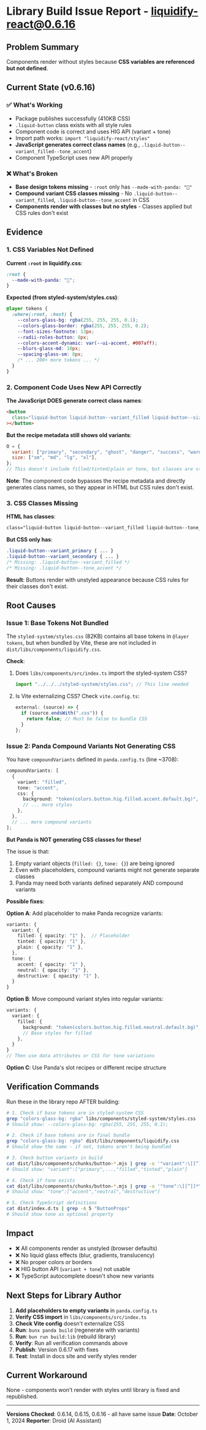 # Library Build Issue Report - liquidify-react@0.6.16

## Problem Summary

Components render without styles because **CSS variables are referenced but not defined**.

## Current State (v0.6.16)

### ✅ What's Working

- Package publishes successfully (410KB CSS)
- `.liquid-button` class exists with all style rules
- Component code is correct and uses HIG API (variant + tone)
- Import path works: `import "liquidify-react/styles"`
- **JavaScript generates correct class names** (e.g., `.liquid-button--variant_filled--tone_accent`)
- Component TypeScript uses new API properly

### ❌ What's Broken

- **Base design tokens missing** - `:root` only has `--made-with-panda: "🐼"`
- **Compound variant CSS classes missing** - No `.liquid-button--variant_filled`, `.liquid-button--tone_accent` in CSS
- **Components render with classes but no styles** - Classes applied but CSS rules don't exist

## Evidence

### 1. CSS Variables Not Defined

**Current `:root` in liquidify.css**:

```css
:root {
  --made-with-panda: "🐼";
}
```

**Expected (from styled-system/styles.css)**:

```css
@layer tokens {
  :where(:root, :host) {
    --colors-glass-bg: rgba(255, 255, 255, 0.1);
    --colors-glass-border: rgba(255, 255, 255, 0.2);
    --font-sizes-footnote: 13px;
    --radii-roles-button: 8px;
    --colors-accent-dynamic: var(--ui-accent, #007aff);
    --blurs-glass-md: 10px;
    --spacing-glass-sm: 8px;
    /* ... 200+ more tokens ... */
  }
}
```

### 2. Component Code Uses New API Correctly

**The JavaScript DOES generate correct class names**:

```html
<button
  class="liquid-button liquid-button--variant_filled liquid-button--size_regular liquid-button--tone_accent"
></button>
```

**But the recipe metadata still shows old variants**:

```javascript
O = {
  variant: ["primary", "secondary", "ghost", "danger", "success", "warning"],
  size: ["sm", "md", "lg", "xl"],
};
// This doesn't include filled/tinted/plain or tone, but classes are still generated
```

**Note**: The component code bypasses the recipe metadata and directly generates class names, so they appear in HTML but CSS rules don't exist.

### 3. CSS Classes Missing

**HTML has classes**:

```html
class="liquid-button liquid-button--variant_filled liquid-button--tone_accent"
```

**But CSS only has**:

```css
.liquid-button--variant_primary { ... }
.liquid-button--variant_secondary { ... }
/* Missing: .liquid-button--variant_filled */
/* Missing: .liquid-button--tone_accent */
```

**Result**: Buttons render with unstyled appearance because CSS rules for their classes don't exist.

## Root Causes

### Issue 1: Base Tokens Not Bundled

The `styled-system/styles.css` (82KB) contains all base tokens in `@layer tokens`, but when bundled by Vite, these are not included in `dist/libs/components/liquidify.css`.

**Check**:

1. Does `libs/components/src/index.ts` import the styled-system CSS?

   ```typescript
   import "../../../styled-system/styles.css"; // This line needed
   ```

2. Is Vite externalizing CSS? Check `vite.config.ts`:
   ```typescript
   external: (source) => {
     if (source.endsWith(".css")) {
       return false; // Must be false to bundle CSS
     }
   };
   ```

### Issue 2: Panda Compound Variants Not Generating CSS

You have `compoundVariants` defined in `panda.config.ts` (line ~3708):

```typescript
compoundVariants: [
  {
    variant: "filled",
    tone: "accent",
    css: {
      background: "token(colors.button.hig.filled.accent.default.bg)",
      // ... more styles
    },
  },
  // ... more compound variants
];
```

**But Panda is NOT generating CSS classes for these!**

The issue is that:

1. Empty variant objects (`filled: {}`, `tone: {}`) are being ignored
2. Even with placeholders, compound variants might not generate separate classes
3. Panda may need both variants defined separately AND compound variants

**Possible fixes**:

**Option A**: Add placeholder to make Panda recognize variants:

```typescript
variants: {
  variant: {
    filled: { opacity: "1" },  // Placeholder
    tinted: { opacity: "1" },
    plain: { opacity: "1" },
  },
  tone: {
    accent: { opacity: "1" },
    neutral: { opacity: "1" },
    destructive: { opacity: "1" },
  }
}
```

**Option B**: Move compound variant styles into regular variants:

```typescript
variants: {
  variant: {
    filled: {
      background: "token(colors.button.hig.filled.neutral.default.bg)",
      // Base styles for filled
    },
  }
}
// Then use data attributes or CSS for tone variations
```

**Option C**: Use Panda's slot recipes or different recipe structure

## Verification Commands

Run these in the library repo AFTER building:

```bash
# 1. Check if base tokens are in styled-system CSS
grep "colors-glass-bg: rgba" libs/components/styled-system/styles.css
# Should show: --colors-glass-bg: rgba(255, 255, 255, 0.1);

# 2. Check if base tokens are in final bundle
grep "colors-glass-bg: rgba" dist/libs/components/liquidify.css
# Should show the same - if not, tokens aren't being bundled

# 3. Check button variants in build
cat dist/libs/components/chunks/button-*.mjs | grep -o '"variant":\[[^]]*\]'
# Should show: "variant":["primary",...,"filled","tinted","plain"]

# 4. Check if tone exists
cat dist/libs/components/chunks/button-*.mjs | grep -o '"tone":\[[^]]*\]'
# Should show: "tone":["accent","neutral","destructive"]

# 5. Check TypeScript definitions
cat dist/index.d.ts | grep -A 5 "ButtonProps"
# Should show tone as optional property
```

## Impact

- ❌ All components render as unstyled (browser defaults)
- ❌ No liquid glass effects (blur, gradients, translucency)
- ❌ No proper colors or borders
- ❌ HIG button API (`variant + tone`) not usable
- ❌ TypeScript autocomplete doesn't show new variants

## Next Steps for Library Author

1. **Add placeholders to empty variants** in `panda.config.ts`
2. **Verify CSS import** in `libs/components/src/index.ts`
3. **Check Vite config** doesn't externalize CSS
4. **Run**: `bunx panda build` (regenerate with variants)
5. **Run**: `bun run build:lib` (rebuild library)
6. **Verify**: Run all verification commands above
7. **Publish**: Version 0.6.17 with fixes
8. **Test**: Install in docs site and verify styles render

## Current Workaround

None - components won't render with styles until library is fixed and republished.

---

**Versions Checked**: 0.6.14, 0.6.15, 0.6.16 - all have same issue
**Date**: October 1, 2024
**Reporter**: Droid (AI Assistant)
